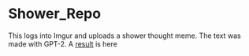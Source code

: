 # Shower_Repo

This logs into Imgur and uploads a shower thought meme. The text was made with GPT-2. A [result](https://imgur.com/user/GammaHydroxy/posts) is here
